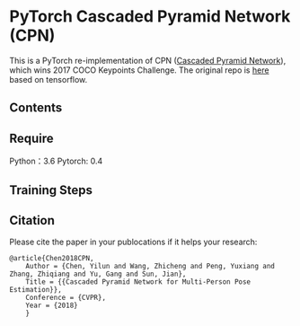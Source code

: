 # PyTorch Cascaded Pyramid Network (CPN)

This is a PyTorch re-implementation of CPN ([Cascaded Pyramid Network](https://arxiv.org/abs/1711.07319)), which wins 2017 COCO Keypoints Challenge. The original repo is [here](https://github.com/chenyilun95/tf-cpn) based on tensorflow.

## Contents

## Require

Python：3.6
Pytorch: 0.4

## Training Steps

## Citation

Please cite the paper in your publocations if it helps your research:
	
	@article{Chen2018CPN,
		Author = {Chen, Yilun and Wang, Zhicheng and Peng, Yuxiang and Zhang, Zhiqiang and Yu, Gang and Sun, Jian},
		Title = {{Cascaded Pyramid Network for Multi-Person Pose Estimation}},
		Conference = {CVPR},
		Year = {2018}
		}

